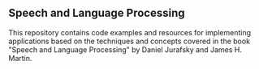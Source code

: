 ## Speech and Language Processing

This repository contains code examples and resources for implementing 
applications based on the techniques and concepts covered in the book 
"Speech and Language Processing" by Daniel Jurafsky and James H. Martin.
